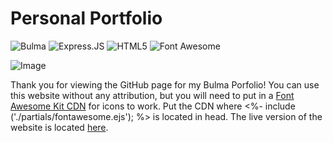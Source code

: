 # Personal Portfolio

![Bulma](https://img.shields.io/badge/Bulma-00D1B2?style=for-the-badge&logo=Bulma&logoColor=white) 
![Express.JS](https://img.shields.io/badge/Express.js-000000?style=for-the-badge&logo=express&logoColor=white)
![HTML5](https://img.shields.io/badge/HTML5-E34F26?style=for-the-badge&logo=html5&logoColor=white)
![Font Awesome](https://img.shields.io/badge/Font_Awesome-339AF0?style=for-the-badge&logo=fontawesome&logoColor=white)

![Image](https://i.ibb.co/dfV1sPr/Web-capture-27-5-2023-181021-localhost.jpg)

Thank you for viewing the GitHub page for my Bulma Porfolio!
You can use this website without any attribution, but you will need to put in a [Font Awesome Kit CDN](https://fontawesome.com/v5/docs/web/setup/get-started) for icons to work. Put the CDN where <%- include ('./partials/fontawesome.ejs'); %> is located in head.
The live version of the website is located [here](https://edeakin.xyz).